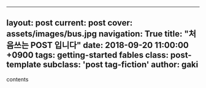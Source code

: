 
--- 
layout: post 
current: post
cover: assets/images/bus.jpg 
navigation: True title: "처음쓰는 POST 입니다"
date: 2018-09-20 11:00:00 +0900 
tags: getting-started fables 
class: post-template
subclass: 'post tag-fiction'
author: gaki 
--- 

contents

